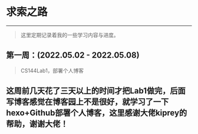 # 求索之路
---
> 这里定期记录着我的一些学习内容与进度。

## 第一周：(2022.05.02 - 2022.05.08)
> CS144Lab1，部署个人博客

这周前几天花了三天以上的时间才把Lab1做完，后面写博客感觉在博客园上不是很好，就学习了一下hexo+Github部署个人博客，这里感谢大佬kiprey的帮助，谢谢大佬！
---